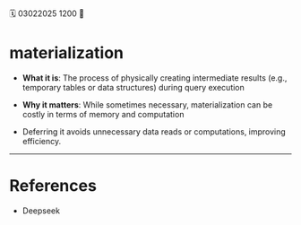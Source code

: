 🗓️ 03022025 1200
📎

# materialization
- **What it is**: The process of physically creating intermediate results (e.g., temporary tables or data structures) during query execution
    
- **Why it matters**: While sometimes necessary, materialization can be costly in terms of memory and computation
- Deferring it avoids unnecessary data reads or computations, improving efficiency.

---
# References
- Deepseek
